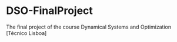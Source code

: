 # DSO-FinalProject
The final project of the course Dynamical Systems and Optimization [Técnico Lisboa]
